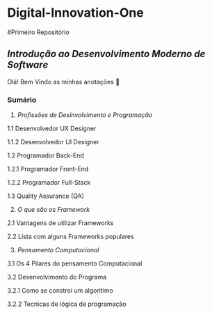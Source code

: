 # Digital-Innovation-One

#Primeiro Repositório 
## _Introdução ao Desenvolvimento Moderno de Software_

Olá! Bem Vindo as minhas anotações :crossed_fingers:

### Sumário

1. *Profissões de Desinvolvimento e Programação*
  
  1.1 Desenvolvedor UX Designer
  
  1.1.2 Desenvolvedor UI Designer
  
  1.2 Programador Back-End
  
  1.2.1 Programador Front-End
  
  1.2.2 Programador Full-Stack
  
  1.3 Quality Assurance (QA)
  
2. _O que são os Framework_
  
  2.1 Vantagens de utilizar Frameworks
  
  2.2 Lista com alguns Frameworks populares
  
3. _Pensamento Computacional_
  
  3.1 Os 4 Pilares do pensamento Computacional
  
  3.2 Desenvolvimento do Programa
  
  3.2.1 Como se constroi um algoritimo
  
  3.2.2 Tecnicas de lógica de programação



